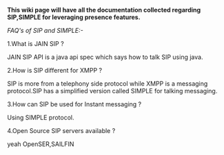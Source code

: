 **This wiki page will have all the documentation collected regarding SIP,SIMPLE for leveraging presence features.**


_FAQ's of SIP and SIMPLE:-_

1.What is JAIN SIP ?

JAIN SIP API is a java api spec which says how to talk SIP using java.


2.How is SIP different for XMPP ?

SIP is more from a telephony side protocol while XMPP is a messaging protocol.SIP has a simplified version called SIMPLE for talking messaging.


3.How can SIP be used for Instant messaging ?

Using SIMPLE protocol.

4.Open Source SIP servers available ?

yeah OpenSER,SAILFIN